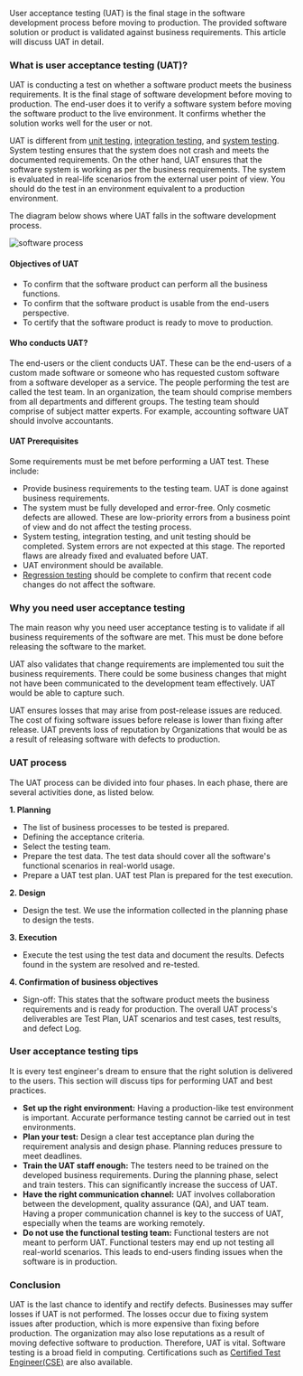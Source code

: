 User acceptance testing (UAT) is the final stage in the software development process before moving to production. The provided software solution or product is validated against business requirements. This article will discuss UAT in detail.

### What is user acceptance testing (UAT)?

UAT is conducting a test on whether a software product meets the business requirements. It is the final stage of software development before moving to production. The end-user does it to verify a software system before moving the software product to the live environment. It confirms whether the solution works well for the user or not.

UAT is different from [unit testing](https://www.tutorialspoint.com/software_testing_dictionary/unit_testing.htm), [integration testing](https://www.guru99.com/integration-testing.html), and [system testing](https://www.softwaretestinghelp.com/system-testing/). System testing ensures that the system does not crash and meets the documented requirements. On the other hand, UAT ensures that the software system is working as per the business requirements. The system is evaluated in real-life scenarios from the external user point of view. You should do the test in an environment equivalent to a production environment.

The diagram below shows where UAT falls in the software development process.

![software process](/engineering-education/how-to-carry-out-effective-user-acceptance-testing-uat/software-process.jpg)

#### Objectives of UAT

- To confirm that the software product can perform all the business functions.
- To confirm that the software product is usable from the end-users perspective.
- To certify that the software product is ready to move to production.

#### Who conducts UAT?

The end-users or the client conducts UAT. These can be the end-users of a custom made software or someone who has requested custom software from a software developer as a service. The people performing the test are called the test team. In an organization, the team should comprise members from all departments and different groups. The testing team should comprise of subject matter experts. For example, accounting software UAT should involve accountants.

#### UAT Prerequisites

Some requirements must be met before performing a UAT test. These include:

- Provide business requirements to the testing team. UAT is done against business requirements.
- The system must be fully developed and error-free. Only cosmetic defects are allowed. These are low-priority errors from a business point of view and do not affect the testing process.
- System testing, integration testing, and unit testing should be completed. System errors are not expected at this stage. The reported flaws are already fixed and evaluated before UAT.
- UAT environment should be available.
- [Regression testing](https://www.guru99.com/regression-testing.html) should be complete to confirm that recent code changes do not affect the software.

### Why you need user acceptance testing

The main reason why you need user acceptance testing is to validate if all business requirements of the software are met. This must be done before releasing the software to the market.

UAT also validates that change requirements are implemented tou suit the business requirements. There could be some business changes that might not have been communicated to the development team effectively. UAT would be able to capture such.

UAT ensures losses that may arise from post-release issues are reduced. The cost of fixing software issues before release is lower than fixing after release. UAT prevents loss of reputation by Organizations that would be as a result of releasing software with defects to production.

### UAT process

The UAT process can be divided into four phases. In each phase, there are several activities done, as listed below.

**1. Planning**

- The list of business processes to be tested is prepared.
- Defining the acceptance criteria.
- Select the testing team.
- Prepare the test data. The test data should cover all the software's functional scenarios in real-world usage.
- Prepare a UAT test plan. UAT test Plan is prepared for the test execution.

**2. Design**

- Design the test. We use the information collected in the planning phase to design the tests.

**3. Execution**

- Execute the test using the test data and document the results. Defects found in the system are resolved and re-tested.

**4. Confirmation of business objectives**

- Sign-off: This states that the software product meets the business requirements and is ready for production. The overall UAT process's deliverables are Test Plan, UAT scenarios and test cases, test results, and defect Log.

### User acceptance testing tips

It is every test engineer's dream to ensure that the right solution is delivered to the users. This section will discuss tips for performing UAT and best practices.

- **Set up the right environment:** Having a production-like test environment is important. Accurate performance testing cannot be carried out in test environments.
- **Plan your test:** Design a clear test acceptance plan during the requirement analysis and design phase. Planning reduces pressure to meet deadlines.
- **Train the UAT staff enough:** The testers need to be trained on the developed business requirements. During the planning phase, select and train testers. This can significantly increase the success of UAT.
- **Have the right communication channel:** UAT involves collaboration between the development, quality assurance (QA), and UAT team. Having a proper communication channel is key to the success of UAT, especially when the teams are working remotely.
- **Do not use the functional testing team:** Functional testers are not meant to perform UAT. Functional testers may end up not testing all real-world scenarios. This leads to end-users finding issues when the software is in production.

### Conclusion

UAT is the last chance to identify and rectify defects. Businesses may suffer losses if UAT is not performed. The losses occur due to fixing system issues after production, which is more expensive than fixing before production. The organization may also lose reputations as a result of moving defective software to production. Therefore, UAT is vital. Software testing is a broad field in computing. Certifications such as [Certified Test Engineer(CSE)](https://www.softwaretestinghelp.com/cste-certification-guide/) are also available.

